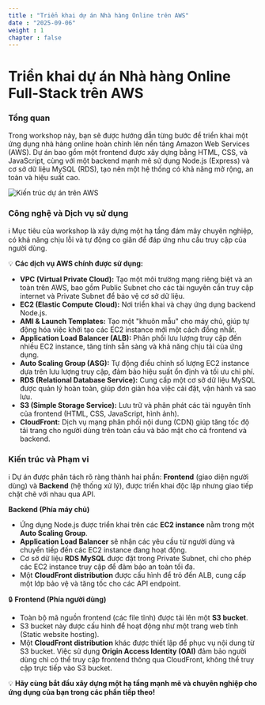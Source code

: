 ```yaml
---
title : "Triển khai dự án Nhà hàng Online trên AWS"
date : "2025-09-06" 
weight : 1 
chapter : false
---
```

# Triển khai dự án Nhà hàng Online Full-Stack trên AWS

### Tổng quan

Trong workshop này, bạn sẽ được hướng dẫn từng bước để triển khai một ứng dụng nhà hàng online hoàn chỉnh lên nền tảng Amazon Web Services (AWS). Dự án bao gồm một frontend được xây dựng bằng HTML, CSS, và JavaScript, cùng với một backend mạnh mẽ sử dụng Node.js (Express) và cơ sở dữ liệu MySQL (RDS), tạo nên một hệ thống có khả năng mở rộng, an toàn và hiệu suất cao.

![Kiến trúc dự án trên AWS](/images/ors-demo.png) 

### Công nghệ và Dịch vụ sử dụng

ℹ️ Mục tiêu của workshop là xây dựng một hạ tầng đám mây chuyên nghiệp, có khả năng chịu lỗi và tự động co giãn để đáp ứng nhu cầu truy cập của người dùng.

💡 **Các dịch vụ AWS chính được sử dụng:**

*   **VPC (Virtual Private Cloud):** Tạo một môi trường mạng riêng biệt và an toàn trên AWS, bao gồm Public Subnet cho các tài nguyên cần truy cập internet và Private Subnet để bảo vệ cơ sở dữ liệu.
*   **EC2 (Elastic Compute Cloud):** Nơi triển khai và chạy ứng dụng backend Node.js.
*   **AMI & Launch Templates:** Tạo một "khuôn mẫu" cho máy chủ, giúp tự động hóa việc khởi tạo các EC2 instance mới một cách đồng nhất.
*   **Application Load Balancer (ALB):** Phân phối lưu lượng truy cập đến nhiều EC2 instance, tăng tính sẵn sàng và khả năng chịu tải của ứng dụng.
*   **Auto Scaling Group (ASG):** Tự động điều chỉnh số lượng EC2 instance dựa trên lưu lượng truy cập, đảm bảo hiệu suất ổn định và tối ưu chi phí.
*   **RDS (Relational Database Service):** Cung cấp một cơ sở dữ liệu MySQL được quản lý hoàn toàn, giúp đơn giản hóa việc cài đặt, vận hành và sao lưu.
*   **S3 (Simple Storage Service):** Lưu trữ và phân phát các tài nguyên tĩnh của frontend (HTML, CSS, JavaScript, hình ảnh).
*   **CloudFront:** Dịch vụ mạng phân phối nội dung (CDN) giúp tăng tốc độ tải trang cho người dùng trên toàn cầu và bảo mật cho cả frontend và backend.

### Kiến trúc và Phạm vi

ℹ️ Dự án được phân tách rõ ràng thành hai phần: **Frontend** (giao diện người dùng) và **Backend** (hệ thống xử lý), được triển khai độc lập nhưng giao tiếp chặt chẽ với nhau qua API.

**Backend (Phía máy chủ)**

*   Ứng dụng Node.js được triển khai trên các **EC2 instance** nằm trong một **Auto Scaling Group**.
*   **Application Load Balancer** sẽ nhận các yêu cầu từ người dùng và chuyển tiếp đến các EC2 instance đang hoạt động.
*   Cơ sở dữ liệu **RDS MySQL** được đặt trong Private Subnet, chỉ cho phép các EC2 instance truy cập để đảm bảo an toàn tối đa.
*   Một **CloudFront distribution** được cấu hình để trỏ đến ALB, cung cấp một lớp bảo vệ và tăng tốc cho các API endpoint.

🔒 **Frontend (Phía người dùng)**

*   Toàn bộ mã nguồn frontend (các file tĩnh) được tải lên một **S3 bucket**.
*   S3 bucket này được cấu hình để hoạt động như một trang web tĩnh (Static website hosting).
*   Một **CloudFront distribution** khác được thiết lập để phục vụ nội dung từ S3 bucket. Việc sử dụng **Origin Access Identity (OAI)** đảm bảo người dùng chỉ có thể truy cập frontend thông qua CloudFront, không thể truy cập trực tiếp vào S3 bucket.

💡 **Hãy cùng bắt đầu xây dựng một hạ tầng mạnh mẽ và chuyên nghiệp cho ứng dụng của bạn trong các phần tiếp theo!**